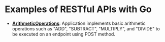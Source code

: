 # Examples of RESTful APIs with Go

- <a href="https://github.com/sauravdwivedi/Microservices/tree/main/Go/ArithmeticOperations">**ArithmeticOperations**</a>: Application implements basic arithmetic operations such as "ADD", "SUBTRACT", "MULTIPLY", and "DIVIDE" to be executed on an endpoint using POST method.